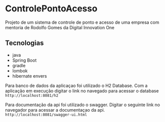 # ControlePontoAcesso

Projeto de um sistema de controle de ponto e acesso de uma empresa com mentoria de Rodolfo Gomes da Digital Innovation One

Tecnologias
-------------
- java
- Spring Boot
- gradle
- lombok
- hibernate envers

Para banco de dados da aplicaçao foi utilizado o H2 Database.
Com a aplicação em execução digitar o link no navegado para acessar o database
``` http://localhost:8081/h2 ```

Para documentação da api foi utilizado o swagger.
Digitar o seguinte link no navegador para acessar a documentaçao da api.
``` http://localhost:8081/swagger-ui.html ```

